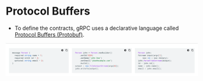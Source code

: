 # Protocol Buffers
- To define the contracts, gRPC uses a declarative language called [Protocol Buffers (Protobuf)](https://developers.google.com/protocol-buffers/).

![img.png](../assests/protobuf_img.png)